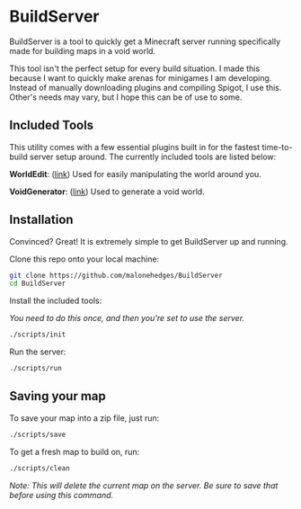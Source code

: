 # BuildServer

BuildServer is a tool to quickly get a Minecraft server running specifically made for building maps in a void world.

This tool isn't the perfect setup for every build situation. I made this because I want to quickly make arenas for minigames I am developing. Instead of manually downloading plugins and compiling Spigot, I use this. Other's needs may vary, but I hope this can be of use to some.

## Included Tools

This utility comes with a few essential plugins built in for the fastest time-to-build server setup around. The currently included tools are listed below:

**WorldEdit**: ([link]()) Used for easily manipulating the world around you.

**VoidGenerator**: ([link](http://dev.bukkit.org/bukkit-plugins/voidgenerator/)) Used to generate a void world.

## Installation

Convinced? Great! It is extremely simple to get BuildServer up and running.

Clone this repo onto your local machine:

```sh
git clone https://github.com/malonehedges/BuildServer
cd BuildServer
```

Install the included tools:

*You need to do this once, and then you're set to use the server.*

```sh
./scripts/init
```

Run the server:

```sh
./scripts/run
```

## Saving your map

To save your map into a zip file, just run:

```sh
./scripts/save
```

To get a fresh map to build on, run:

```sh
./scripts/clean
```

*Note: This will delete the current map on the server. Be sure to save that before using this command.*
